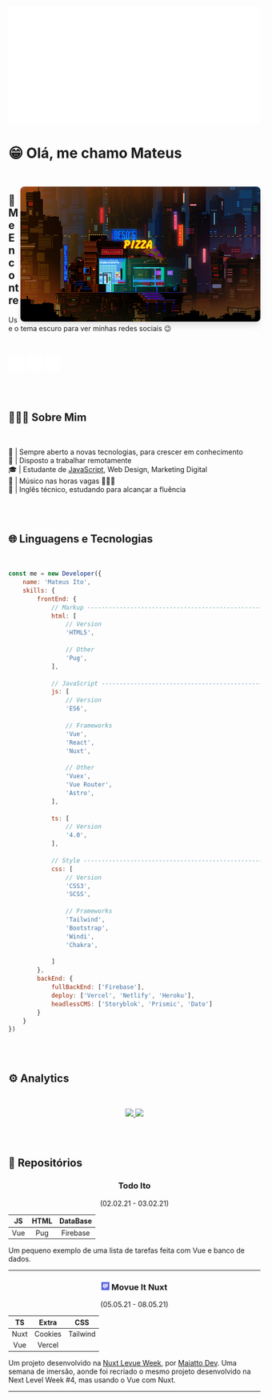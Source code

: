 <img src="./assets/GitHub.png">

<br>

# 😁 Olá, me chamo Mateus

<br>

<img src="./assets/pizza.gif" align="right" 
style="border-radius:8px;box-shadow:0 10px 15px -3px rgba(0,0,0,0.1),0 4px 6px -2px rgba(0,0,0,0.05);">


## 👥 Me Encontre

Use o tema escuro para ver minhas redes sociais 😉

<br>

<a href="https://linkedin.com/in/mateus-ito"><img src="./assets/redes-sociais/linkedin.svg" width="32px" /></a>
<a href="https://codepen.io/mateus-ito"><img src="./assets/redes-sociais/codepen.svg" width="32px" /></a>
<a href="https://instagram.com/mateus_ito_silva/"><img src="./assets/redes-sociais/instagram.svg" width="32px" /></a>

<br>
<br>

## 👩🏻‍💻 Sobre Mim 

<br>

📖 | Sempre aberto a novas tecnologias, para crescer em conhecimento \
🔗 | Disposto a trabalhar remotamente \
🎓 | Estudante de [JavaScript](https://developer.mozilla.org/pt-BR/docs/Learn/JavaScript), Web Design, Marketing Digital \
🎵 | Músico nas horas vagas 🎸🎹🎤\
💬 | Inglês técnico, estudando para alcançar a fluência

<br>
<br>

## 🌐 Linguagens e Tecnologias

<br>

```javascript
const me = new Developer({
    name: 'Mateus Ito',
    skills: {
        frontEnd: {
            // Markup --------------------------------------------------------|
            html: [
                // Version
                'HTML5', 

                // Other
                'Pug',
            ],

            // JavaScript ----------------------------------------------------|
            js: [
                // Version
                'ES6', 

                // Frameworks
                'Vue',
                'React',
                'Nuxt', 

                // Other
                'Vuex', 
                'Vue Router',
                'Astro',
            ],

            ts: [
                // Version
                '4.0',
            ],

            // Style ---------------------------------------------------------|
            css: [
                // Version
                'CSS3',
                'SCSS',
 
                // Frameworks
                'Tailwind', 
                'Bootstrap', 
                'Windi', 
                'Chakra', 
                
            ]
        },
        backEnd: {
            fullBackEnd: ['Firebase'],
            deploy: ['Vercel', 'Netlify', 'Heroku'],
            headlessCMS: ['Storyblok', 'Prismic', 'Dato']
        }
    }
})
```

<br>
<br>

## ⚙ Analytics

<br>

<p align="center">
    <a href="https://github.com/jos620">
        <img height="180em" src="https://github-readme-stats-eight-theta.vercel.app/api?username=jos620&show_icons=true&theme=algolia&include_all_commits=true&count_private=true"/>
        <img height="180em" src="https://github-readme-stats-eight-theta.vercel.app/api/top-langs/?username=jos620&layout=compact&langs_count=8&theme=algolia"/>
    </a>
</p>

<br>
<br>

## 📕 Repositórios

<div align="center">

### Todo Ito

(02.02.21 - 03.02.21)

</div>

| JS  | HTML | DataBase |
| :-: | :--: | :------: |
| Vue | Pug  | Firebase |

Um pequeno exemplo de uma lista de tarefas feita com Vue e banco de dados.

---

<div align="center">

### <img src="./assets/repos/movue-it-nuxt.png" width="16"> Movue It Nuxt

(05.05.21 - 08.05.21)

</div>


|  TS   |  Extra  |   CSS    |
| :---: | :-----: | :------: |
| Nuxt  | Cookies | Tailwind |
| Vue   | Vercel  |          |


Um projeto desenvolvido na <a href="https://www.youtube.com/playlist?list=PL6GSB1I1APjqS1ligyQwHeVT0sAOWNkWH">Nuxt Levue Week</a>, por <a href="https://www.youtube.com/c/MaiattoDev">Maiatto Dev</a>. Uma semana de imersão, aonde foi recriado o mesmo projeto desenvolvido na Next Level Week #4, mas usando o Vue com Nuxt.

---
